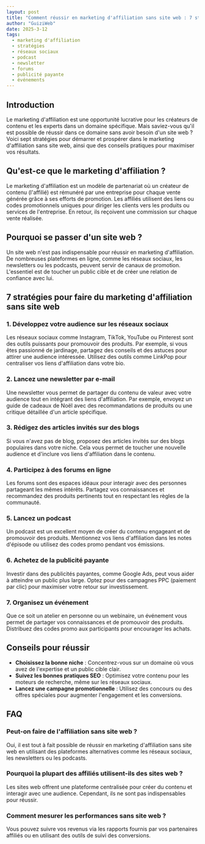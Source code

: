 ```yaml
---
layout: post
title: "Comment réussir en marketing d'affiliation sans site web : 7 stratégies efficaces"
author: "GuiziWeb"
date: 2025-3-12
tags:
  - marketing d'affiliation
  - stratégies
  - réseaux sociaux
  - podcast
  - newsletter
  - forums
  - publicité payante
  - événements
---
```


## Introduction

Le marketing d'affiliation est une opportunité lucrative pour les créateurs de contenu et les experts dans un domaine spécifique. Mais saviez-vous qu'il est possible de réussir dans ce domaine sans avoir besoin d'un site web ? Voici sept stratégies pour démarrer et prospérer dans le marketing d'affiliation sans site web, ainsi que des conseils pratiques pour maximiser vos résultats.

## Qu'est-ce que le marketing d'affiliation ?

Le marketing d'affiliation est un modèle de partenariat où un créateur de contenu (l'affilié) est rémunéré par une entreprise pour chaque vente générée grâce à ses efforts de promotion. Les affiliés utilisent des liens ou codes promotionnels uniques pour diriger les clients vers les produits ou services de l'entreprise. En retour, ils reçoivent une commission sur chaque vente réalisée.

## Pourquoi se passer d'un site web ?

Un site web n'est pas indispensable pour réussir en marketing d'affiliation. De nombreuses plateformes en ligne, comme les réseaux sociaux, les newsletters ou les podcasts, peuvent servir de canaux de promotion. L'essentiel est de toucher un public cible et de créer une relation de confiance avec lui.

## 7 stratégies pour faire du marketing d'affiliation sans site web

### 1. Développez votre audience sur les réseaux sociaux

Les réseaux sociaux comme Instagram, TikTok, YouTube ou Pinterest sont des outils puissants pour promouvoir des produits. Par exemple, si vous êtes passionné de jardinage, partagez des conseils et des astuces pour attirer une audience intéressée. Utilisez des outils comme LinkPop pour centraliser vos liens d'affiliation dans votre bio.

### 2. Lancez une newsletter par e-mail

Une newsletter vous permet de partager du contenu de valeur avec votre audience tout en intégrant des liens d'affiliation. Par exemple, envoyez un guide de cadeaux de Noël avec des recommandations de produits ou une critique détaillée d'un article spécifique.

### 3. Rédigez des articles invités sur des blogs

Si vous n'avez pas de blog, proposez des articles invités sur des blogs populaires dans votre niche. Cela vous permet de toucher une nouvelle audience et d'inclure vos liens d'affiliation dans le contenu.

### 4. Participez à des forums en ligne

Les forums sont des espaces idéaux pour interagir avec des personnes partageant les mêmes intérêts. Partagez vos connaissances et recommandez des produits pertinents tout en respectant les règles de la communauté.

### 5. Lancez un podcast

Un podcast est un excellent moyen de créer du contenu engageant et de promouvoir des produits. Mentionnez vos liens d'affiliation dans les notes d'épisode ou utilisez des codes promo pendant vos émissions.

### 6. Achetez de la publicité payante

Investir dans des publicités payantes, comme Google Ads, peut vous aider à atteindre un public plus large. Optez pour des campagnes PPC (paiement par clic) pour maximiser votre retour sur investissement.

### 7. Organisez un événement

Que ce soit un atelier en personne ou un webinaire, un événement vous permet de partager vos connaissances et de promouvoir des produits. Distribuez des codes promo aux participants pour encourager les achats.

## Conseils pour réussir

- **Choisissez la bonne niche** : Concentrez-vous sur un domaine où vous avez de l'expertise et un public cible clair.
- **Suivez les bonnes pratiques SEO** : Optimisez votre contenu pour les moteurs de recherche, même sur les réseaux sociaux.
- **Lancez une campagne promotionnelle** : Utilisez des concours ou des offres spéciales pour augmenter l'engagement et les conversions.

## FAQ

### Peut-on faire de l'affiliation sans site web ?
Oui, il est tout à fait possible de réussir en marketing d'affiliation sans site web en utilisant des plateformes alternatives comme les réseaux sociaux, les newsletters ou les podcasts.

### Pourquoi la plupart des affiliés utilisent-ils des sites web ?
Les sites web offrent une plateforme centralisée pour créer du contenu et interagir avec une audience. Cependant, ils ne sont pas indispensables pour réussir.

### Comment mesurer les performances sans site web ?
Vous pouvez suivre vos revenus via les rapports fournis par vos partenaires affiliés ou en utilisant des outils de suivi des conversions.
